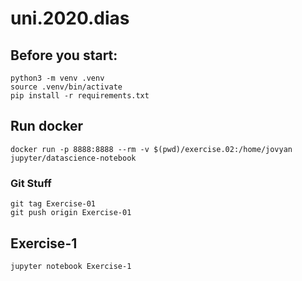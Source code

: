 # uni.2020.dias

## Before you start:

```
python3 -m venv .venv
source .venv/bin/activate
pip install -r requirements.txt
```

## Run docker

```
docker run -p 8888:8888 --rm -v $(pwd)/exercise.02:/home/jovyan jupyter/datascience-notebook
```

### Git Stuff
```
git tag Exercise-01
git push origin Exercise-01
```

## Exercise-1

```
jupyter notebook Exercise-1
```
